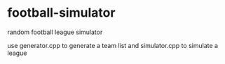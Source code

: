# football-simulator
random football league simulator

use generator.cpp to generate a team list and simulator.cpp to simulate a league
